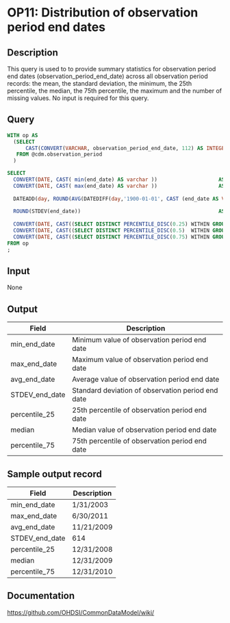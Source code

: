 <!---
Group:observation period
Name:OP11 Distribution of observation period end dates
Author:Patrick Ryan
CDM Version: 5.0
-->

# OP11: Distribution of observation period end dates

## Description
This query is used to to provide summary statistics for observation period end dates (observation_period_end_date) across all observation period records: the mean, the standard deviation, the minimum, the 25th percentile, the median, the 75th percentile, the maximum and the number of missing values. No input is required for this query.

## Query
```sql
WITH op AS
  (SELECT 
      CAST(CONVERT(VARCHAR, observation_period_end_date, 112) AS INTEGER) AS end_date
   FROM @cdm.observation_period 
  )

SELECT
  CONVERT(DATE, CAST( min(end_date) AS varchar ))                    AS min_end_date ,
  CONVERT(DATE, CAST( max(end_date) AS varchar ))                    AS max_end_date ,
  
  DATEADD(day, ROUND(AVG(DATEDIFF(day,'1900-01-01', CAST (end_date AS VARCHAR) ))), '1900-01-01') AS avg_end_date,
  
  ROUND(STDEV(end_date))                                             AS STDEV_days,
  
  CONVERT(DATE, CAST((SELECT DISTINCT PERCENTILE_DISC(0.25) WITHIN GROUP(ORDER BY end_date) FROM op) AS VARCHAR))  AS percentile_25,
  CONVERT(DATE, CAST((SELECT DISTINCT PERCENTILE_DISC(0.5)  WITHIN GROUP(ORDER BY end_date) FROM op) AS VARCHAR))  AS median ,
  CONVERT(DATE, CAST((SELECT DISTINCT PERCENTILE_DISC(0.75) WITHIN GROUP(ORDER BY end_date) FROM op) AS VARCHAR))  AS percentile_75
FROM op
;
```

## Input

None

## Output

| Field |  Description |
| --- | --- |
| min_end_date |  Minimum value of observation period end date |
| max_end_date |  Maximum value of observation  period end date |
| avg_end_date |  Average value of observation period end date |
| STDEV_end_date |  Standard deviation of observation period end date |
| percentile_25 |  25th percentile of observation period end date |
| median |  Median value of observation period end date |
| percentile_75 |  75th percentile of observation period end date |

## Sample output record

|  Field |  Description |
| --- | --- |
| min_end_date | 1/31/2003 |
| max_end_date |  6/30/2011 |
|  avg_end_date |  11/21/2009 |
|  STDEV_end_date |  614 |
|  percentile_25 |  12/31/2008 |
|  median |  12/31/2009 |
|  percentile_75 |  12/31/2010 |



## Documentation
https://github.com/OHDSI/CommonDataModel/wiki/
